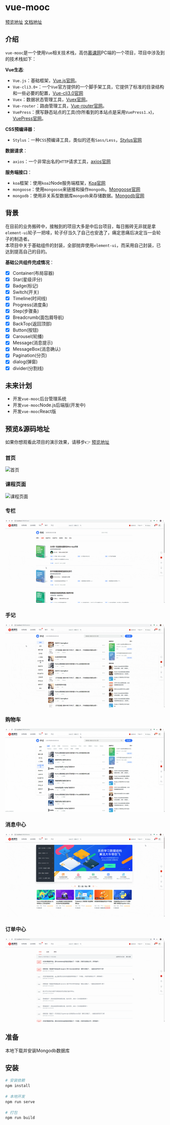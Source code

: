 # vue-mooc

[预览地址](https://wangtunan.github.io/vue-mooc/#/home) 
[文档地址](https://wangtunan.github.io/vue-mooc-site/)

## 介绍

`vue-mooc`是一个使用`Vue`相关技术栈，高仿[慕课网](https://www.imooc.com/)PC端的一个项目，项目中涉及到的技术栈如下：

**Vue生态**:

* `Vue.js`：基础框架，[Vue.js官网](https://cn.vuejs.org/)。
* `Vue-cli3.0+`：一个`Vue`官方提供的一个脚手架工具，它提供了标准的目录结构和一些必要的配置，[Vue-cli3.0官网](https://cli.vuejs.org/zh/)
* `Vuex`：数据状态管理工具，[Vuex官网](https://vuex.vuejs.org/)。
* `Vue-router`：路由管理工具，[Vue-router官网](https://router.vuejs.org/)。
* `VuePress`：撰写静态站点的工具(你所看到的本站点是采用`VuePress1.x`)，[VuePress官网](https://v1.vuepress.vuejs.org/)。

**CSS预编译器**：

* `Stylus`：一种`CSS`预编译工具，类似的还有`Sass/Less`，[Stylus官网](https://www.zhangxinxu.com/jq/stylus/)

**数据请求**：

* `axios`：一个非常出名的`HTTP`请求工具，[axios官网](http://www.axios-js.com/)

**服务端接口**：

* `koa`框架：使用`koa2`Node服务端框架，[Koa官网](https://koa.bootcss.com/)
* `mongoose`：使用`mongoose`来链接和操作`mongodb`。[Mongoose官网](https://www.mongoose.com/)
* `mongodb`：使用非关系型数据库`mongodb`来存储数据。[Mongodb官网](https://www.mongodb.com/)

## 背景

在目前的业务搬砖中，接触到的项目大多是中后台项目，每日搬砖无非就是拿`element-ui`轮子一把嗦，轮子仔当久了自己也安逸了，痛定思痛后决定当一会轮子的制造者。<br/>
本项目中关于基础组件的封装，全部抛弃使用`element-ui`，而采用自己封装，已达到提高自己的目的。

**基础公共组件完成情况**：<br/>

- [x] Container(布局容器) <br/>
- [x] Star(星级评分) <br/>
- [x] Badge(标记)<br/>
- [x] Switch(开关)<br/>
- [x] Timeline(时间线)<br/>
- [x] Progress(进度条)<br/>
- [x] Step(步骤条)<br/>
- [x] Breadcrumb(面包屑导航)<br/>
- [x] BackTop(返回顶部)<br/>
- [x] Button(按钮)<br/>
- [x] Carousel(轮播)<br/>
- [x] Message(消息提示)<br/>
- [x] MessageBox(消息确认)<br/>
- [x] Pagination(分页)<br/>
- [x] dialog(弹窗)<br/>
- [x] divider(分割线)<br/>

## 未来计划

- 开发`vue-mooc`后台管理系统 <br/>
- 开发`vue-mooc`Node.js后端版(开发中) <br/>
- 开发`vue-mooc`React版 <br/>

## 预览&源码地址

如果你想观看此项目的演示效果，请移步:point_right: [预览地址](https://wangtunan.github.io/vue-mooc/#/home) <br/>

### 首页

![首页](./docs/images/1.gif)

### 课程页面

![课程页面](./docs/images/2.gif)

### 专栏

![专栏](./docs/images/3.gif)

### 手记

![手记](./docs/images/4.gif)

### 购物车

![购物车](./docs/images/5.gif)

### 消息中心

![消息中心](./docs/images/6.gif)

### 订单中心

![订单中心](./docs/images/7.gif)

## 准备

本地下载并安装Mongodb数据库

## 安装

```sh
# 安装依赖
npm install

# 本地开发
npm run serve

# 打包
npm run build
```
